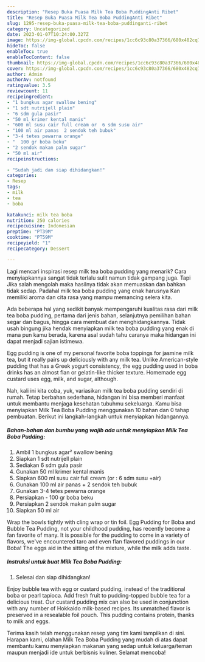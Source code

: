 ```yaml
---
description: "Resep Buka Puasa Milk Tea Boba PuddingAnti Ribet"
title: "Resep Buka Puasa Milk Tea Boba PuddingAnti Ribet"
slug: 1295-resep-buka-puasa-milk-tea-boba-puddinganti-ribet
category: Uncategorized
date: 2023-01-07T10:24:00.327Z
image: https://img-global.cpcdn.com/recipes/1cc6c93c80a37366/680x482cq70/milk-tea-boba-pudding-foto-resep-utama.jpg
hideToc: false
enableToc: true
enableTocContent: false
thumbnail: https://img-global.cpcdn.com/recipes/1cc6c93c80a37366/680x482cq70/milk-tea-boba-pudding-foto-resep-utama.jpg
cover: https://img-global.cpcdn.com/recipes/1cc6c93c80a37366/680x482cq70/milk-tea-boba-pudding-foto-resep-utama.jpg
author: Admin
authorAv: notfound
ratingvalue: 3.5
reviewcount: 11
recipeingredient:
- "1 bungkus agar swallow bening"
- "1 sdt nutrijell plain"
- "6 sdm gula pasir"
- "50 ml krimer kental manis"
- "600 ml susu cair full cream or  6 sdm susu air"
- "100 ml air panas  2 sendok teh bubuk"
- "3-4 tetes pewarna orange"
- "  100 gr boba beku"
- "2 sendok makan palm sugar"
- "50 ml air"
recipeinstructions:

- "Sudah jadi dan siap dihidangkan!"
categories:
- Resep
tags:
- milk
- tea
- boba

katakunci: milk tea boba 
nutrition: 250 calories
recipecuisine: Indonesian
preptime: "PT39M"
cooktime: "PT59M"
recipeyield: "1"
recipecategory: Dessert

---
```



Lagi mencari inspirasi resep milk tea boba pudding yang menarik? Cara menyiapkannya sangat tidak terlalu sulit namun tidak gampang juga. Tapi Jika salah mengolah maka hasilnya tidak akan memuaskan dan bahkan tidak sedap. Padahal milk tea boba pudding yang enak harusnya Kan memiliki aroma dan cita rasa yang mampu memancing selera kita.


Ada beberapa hal yang sedikit banyak mempengaruhi kualitas rasa dari milk tea boba pudding, pertama dari jenis bahan, selanjutnya pemilihan bahan segar dan bagus, hingga cara membuat dan menghidangkannya. Tidak usah bingung jika hendak menyiapkan milk tea boba pudding yang enak di mana pun kamu berada, karena asal sudah tahu caranya maka hidangan ini dapat menjadi sajian istimewa.

Egg pudding is one of my personal favorite boba toppings for jasmine milk tea, but it really pairs up deliciously with any milk tea. Unlike American-style pudding that has a Greek yogurt consistency, the egg pudding used in boba drinks has an almost flan or gelatin-like thicker texture. Homemade egg custard uses egg, milk, and sugar, although.


Nah, kali ini kita coba, yuk, variasikan milk tea boba pudding sendiri di rumah. Tetap berbahan sederhana, hidangan ini bisa memberi manfaat untuk membantu menjaga kesehatan tubuhmu sekeluarga. Kamu bisa menyiapkan Milk Tea Boba Pudding menggunakan 10 bahan dan 0 tahap pembuatan. Berikut ini langkah-langkah untuk menyiapkan hidangannya.

<!--inarticleads1-->

##### Bahan-bahan dan bumbu yang wajib ada untuk menyiapkan Milk Tea Boba Pudding:

1. Ambil 1 bungkus agar² swallow bening
1. Siapkan 1 sdt nutrijell plain
1. Sediakan 6 sdm gula pasir
1. Gunakan 50 ml krimer kental manis
1. Siapkan 600 ml susu cair full cream (or : 6 sdm susu +air)
1. Gunakan 100 ml air panas + 2 sendok teh bubuk
1. Gunakan 3-4 tetes pewarna orange
1. Persiapkan  - 100 gr boba beku
1. Persiapkan 2 sendok makan palm sugar
1. Siapkan 50 ml air


Wrap the bowls tightly with cling wrap or tin foil. Egg Pudding for Boba and Bubble Tea Pudding, not your childhood pudding, has recently become a fan favorite of many. It is possible for the pudding to come in a variety of flavors, we&#39;ve encountered taro and even flan flavored puddings in our Boba! The eggs aid in the sitting of the mixture, while the milk adds taste. 

<!--inarticleads2-->

##### Instruksi untuk buat Milk Tea Boba Pudding:


1. Selesai dan siap dihidangkan!

Enjoy bubble tea with egg or custard pudding, instead of the traditional boba or pearl tapioca. Add fresh fruit to pudding-topped bubble tea for a delicious treat. Our custard pudding mix can also be used in conjunction with any number of Hokkaido milk-based recipes. Its unmatched flavor is preserved in a resealable foil pouch. This pudding contains protein, thanks to milk and eggs. 

Terima kasih telah menggunakan resep yang tim kami tampilkan di sini. Harapan kami, olahan Milk Tea Boba Pudding yang mudah di atas dapat membantu kamu menyiapkan makanan yang sedap untuk keluarga/teman maupun menjadi ide untuk berbisnis kuliner. Selamat mencoba!
